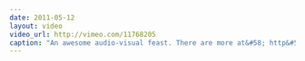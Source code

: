 ```yaml
---
date: 2011-05-12
layout: video
video_url: http://vimeo.com/11768205
caption: "An awesome audio-visual feast. There are more at&#58; http&#58;//www.quayola.com/index.php?/soundvisualisation/pta/"
---
```


